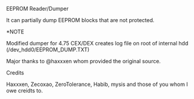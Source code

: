 EEPROM Reader/Dumper

It can partially dump EEPROM blocks that are not protected.

*NOTE

Modified dumper for 4.75 CEX/DEX creates log file on root of internal hdd (/dev_hdd0/EEPROM_DUMP.TXT)

Major thanks to @haxxxen whom provided the original source.

Credits

Haxxxen, Zecoxao, ZeroTolerance, Habib, mysis and those of you whom I owe creidts to.

